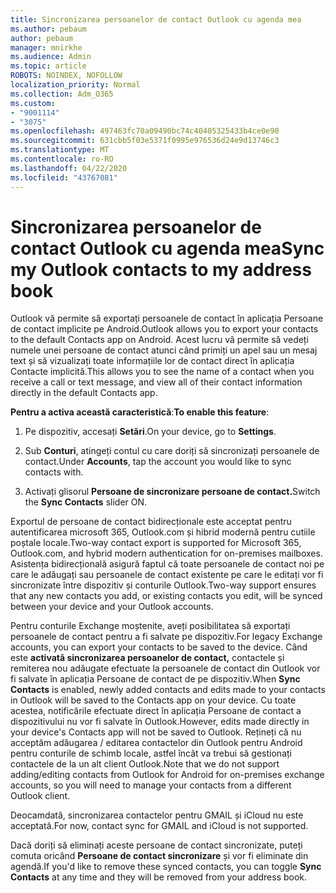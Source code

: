 ```yaml
---
title: Sincronizarea persoanelor de contact Outlook cu agenda mea
ms.author: pebaum
author: pebaum
manager: mnirkhe
ms.audience: Admin
ms.topic: article
ROBOTS: NOINDEX, NOFOLLOW
localization_priority: Normal
ms.collection: Adm_O365
ms.custom:
- "9001114"
- "3075"
ms.openlocfilehash: 497463fc70a09490bc74c40405325433b4ce0e90
ms.sourcegitcommit: 631cbb5f03e5371f0995e976536d24e9d13746c3
ms.translationtype: MT
ms.contentlocale: ro-RO
ms.lasthandoff: 04/22/2020
ms.locfileid: "43767081"
---
```

# <a name="sync-my-outlook-contacts-to-my-address-book"></a><span data-ttu-id="e2a71-102">Sincronizarea persoanelor de contact Outlook cu agenda mea</span><span class="sxs-lookup"><span data-stu-id="e2a71-102">Sync my Outlook contacts to my address book</span></span>

<span data-ttu-id="e2a71-103">Outlook vă permite să exportați persoanele de contact în aplicația Persoane de contact implicite pe Android.</span><span class="sxs-lookup"><span data-stu-id="e2a71-103">Outlook allows you to export your contacts to the default Contacts app on Android.</span></span> <span data-ttu-id="e2a71-104">Acest lucru vă permite să vedeți numele unei persoane de contact atunci când primiți un apel sau un mesaj text și să vizualizați toate informațiile lor de contact direct în aplicația Contacte implicită.</span><span class="sxs-lookup"><span data-stu-id="e2a71-104">This allows you to see the name of a contact when you receive a call or text message, and view all of their contact information directly in the default Contacts app.</span></span>
 
<span data-ttu-id="e2a71-105">**Pentru a activa această caracteristică**:</span><span class="sxs-lookup"><span data-stu-id="e2a71-105">**To enable this feature**:</span></span>
 
1. <span data-ttu-id="e2a71-106">Pe dispozitiv, accesați **Setări**.</span><span class="sxs-lookup"><span data-stu-id="e2a71-106">On your device, go to **Settings**.</span></span>

2. <span data-ttu-id="e2a71-107">Sub **Conturi**, atingeți contul cu care doriți să sincronizați persoanele de contact.</span><span class="sxs-lookup"><span data-stu-id="e2a71-107">Under **Accounts**, tap the account you would like to sync contacts with.</span></span>

3. <span data-ttu-id="e2a71-108">Activați glisorul **Persoane de sincronizare persoane de contact.**</span><span class="sxs-lookup"><span data-stu-id="e2a71-108">Switch the **Sync Contacts** slider ON.</span></span>
 
<span data-ttu-id="e2a71-109">Exportul de persoane de contact bidirecționale este acceptat pentru autentificarea microsoft 365, Outlook.com și hibrid modernă pentru cutiile poștale locale.</span><span class="sxs-lookup"><span data-stu-id="e2a71-109">Two-way contact export is supported for Microsoft 365, Outlook.com, and hybrid modern authentication for on-premises mailboxes.</span></span> <span data-ttu-id="e2a71-110">Asistența bidirecțională asigură faptul că toate persoanele de contact noi pe care le adăugați sau persoanele de contact existente pe care le editați vor fi sincronizate între dispozitiv și conturile Outlook.</span><span class="sxs-lookup"><span data-stu-id="e2a71-110">Two-way support ensures that any new contacts you add, or existing contacts you edit, will be synced between your device and your Outlook accounts.</span></span>
 
<span data-ttu-id="e2a71-111">Pentru conturile Exchange moștenite, aveți posibilitatea să exportați persoanele de contact pentru a fi salvate pe dispozitiv.</span><span class="sxs-lookup"><span data-stu-id="e2a71-111">For legacy Exchange accounts, you can export your contacts to be saved to the device.</span></span> <span data-ttu-id="e2a71-112">Când este **activată sincronizarea persoanelor de contact,** contactele și remiterea nou adăugate efectuate la persoanele de contact din Outlook vor fi salvate în aplicația Persoane de contact de pe dispozitiv.</span><span class="sxs-lookup"><span data-stu-id="e2a71-112">When **Sync Contacts** is enabled, newly added contacts and edits made to your contacts in Outlook will be saved to the Contacts app on your device.</span></span> <span data-ttu-id="e2a71-113">Cu toate acestea, notificările efectuate direct în aplicația Persoane de contact a dispozitivului nu vor fi salvate în Outlook.</span><span class="sxs-lookup"><span data-stu-id="e2a71-113">However, edits made directly in your device's Contacts app will not be saved to Outlook.</span></span> <span data-ttu-id="e2a71-114">Rețineți că nu acceptăm adăugarea / editarea contactelor din Outlook pentru Android pentru conturile de schimb locale, astfel încât va trebui să gestionați contactele de la un alt client Outlook.</span><span class="sxs-lookup"><span data-stu-id="e2a71-114">Note that we do not support adding/editing contacts from Outlook for Android for on-premises exchange accounts, so you will need to manage your contacts from a different Outlook client.</span></span>
 
<span data-ttu-id="e2a71-115">Deocamdată, sincronizarea contactelor pentru GMAIL și iCloud nu este acceptată.</span><span class="sxs-lookup"><span data-stu-id="e2a71-115">For now, contact sync for GMAIL and iCloud is not supported.</span></span>
 
<span data-ttu-id="e2a71-116">Dacă doriți să eliminați aceste persoane de contact sincronizate, puteți comuta oricând **Persoane de contact sincronizare** și vor fi eliminate din agendă.</span><span class="sxs-lookup"><span data-stu-id="e2a71-116">If you'd like to remove these synced contacts, you can toggle **Sync Contacts** at any time and they will be removed from your address book.</span></span>
